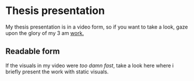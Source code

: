 # Thesis presentation

My thesis presentation is in a video form, so if you want to take a look, gaze upon the glory of my 3 am [work.](https://youtu.be/5YujL3eA-ck)

## Readable form

If the visuals in my video were <i>too damn fast</i>, take a look here where i briefly present the work with static visuals.
